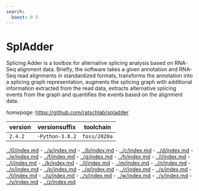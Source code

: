 ```yaml
---
search:
  boost: 0.5
---
```

# SplAdder

Splicing Adder is a toolbox for alternative splicing analysis based on RNA-Seq alignment data. Briefly, the software takes a given annotation and RNA-Seq read alignments in standardized formats, transforms the annotation into a splicing graph representation, augments the splicing graph with additional information extracted from the read data, extracts alternative splicing events from the graph and quantifies the events based on the alignment data.

*homepage*: <https://github.com/ratschlab/spladder>

version | versionsuffix | toolchain
--------|---------------|----------
``2.4.2`` | ``-Python-3.8.2`` | ``foss/2020a``

[../0/index.md](0) - [../a/index.md](a) - [../b/index.md](b) - [../c/index.md](c) - [../d/index.md](d) - [../e/index.md](e) - [../f/index.md](f) - [../g/index.md](g) - [../h/index.md](h) - [../i/index.md](i) - [../j/index.md](j) - [../k/index.md](k) - [../l/index.md](l) - [../m/index.md](m) - [../n/index.md](n) - [../o/index.md](o) - [../p/index.md](p) - [../q/index.md](q) - [../r/index.md](r) - [../s/index.md](s) - [../t/index.md](t) - [../u/index.md](u) - [../v/index.md](v) - [../w/index.md](w) - [../x/index.md](x) - [../y/index.md](y) - [../z/index.md](z)

